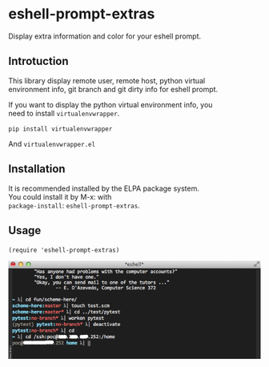 eshell-prompt-extras
====================

Display extra information and color for your eshell prompt.

Introtuction
------------
This library display remote user, remote host, python virtual  
environment info, git branch and git dirty info for eshell prompt.  

If you want to display the python virtual environment info, you  
need to install `virtualenvwrapper`.  

    pip install virtualenvwrapper

And `virtualenvwrapper.el`

Installation
------------
It is recommended installed by the ELPA package system.  
You could install it by M-x: with  
`package-install`: `eshell-prompt-extras`.

Usage
-----
`(require 'eshell-prompt-extras)`

![](./screenshot.png?raw=true)
